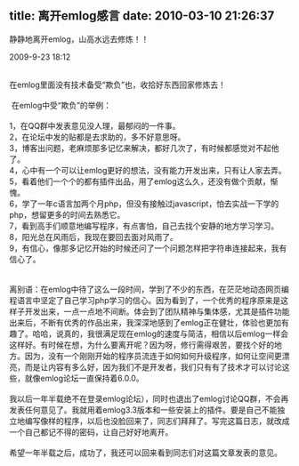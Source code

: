 title: 离开emlog感言
date: 2010-03-10 21:26:37
---

静静地离开emlog，山高水远去修炼！！
<p>
	2009-9-23 18:12&nbsp;</p>
<div class="t_msgfont">
	&nbsp;</div>
<div class="t_msgfont" id="postmessage_9603">
	在emlog里面没有技术备受&ldquo;欺负&rdquo;也，收拾好东西回家修炼去！<br />
	<br />
	&nbsp;在emlog中受&ldquo;欺负&rdquo;的举例：<br />
	<br />
	1，在QQ群中发表意见没人理，最郁闷的一件事。<br />
	2，在论坛中发的贴都是去求助的，多不好意思呀。<br />
	3，博客出问题，老麻烦那多记忆来解决，都好几次了，有时候都感觉对不起他了。<br />
	4，心中有一个可以让emlog更好的想法，没有能力开发出来，只有让人家去弄。<br />
	5，看着他们一个个的都有插件出品，用了emlog这么久，还没有做个贡献，惭愧。<br />
	6，学了一年c语言加两个月php，但没有接触过javascript，怕去实战一下学的php，想留更多的时间去熟悉它。<br />
	7，看到高手们顺意地编写程序，有点害怕，自己去找个安静的地方学习学习。<br />
	8，阳光总在风雨后，我现在要回去面对风雨了。<br />
	9，有信心，像那多记忆开始的时候还问了一个问题怎样把字符串连接起来，我有信心了。 <br />
	<br />
	<br />
	离别语：在emlog中待了这么一段时间，学到了不少的东西，在茫茫地动态网页编程语言中坚定了自己学习php学习的信心。因为看到了，一个优秀的程序原来是这样子开发出来，一点一点地不间断。体会到了团队精神与集体感，尤其是插件功能出来后，不断有优秀的作品出来，我深深地感到了emlog正在健壮，体验也更加有趣了。哈哈，说真的，我很满足现在emlog的速度与简洁，相信以后emlog一样会这样好。有时候在想，为什么要离开呢？因为呀，修行需得艰苦，要找个好的地方。因为，没有一个刚刚开始的程序员流连于如何如何升级程序，如何让空间更漂亮，而是让内容有多么好，因为我们不是开发者，我们只有有了技术才可以讨论这些，就像emlog论坛一直保持着6.0.0。<br />
	<br />
	我以后一年半载绝不在登录emlog论坛），同时也退出了emlog讨论QQ群，不会再发表任何意见了。我就用着emlog3.3版本和一些安装上的插件。要是自己不能独立地编写像样的程序，以后也没脸回来了，同志们拜拜了。写完这篇日志，就改成一个自己都记不得的密码，让自己好好地离开。<br />
	<br />
	希望一年半载之后，成功了，我还可以回来看到同志们对这篇文章发表的意见。</div>